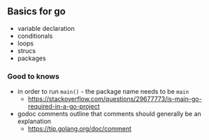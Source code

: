 ## Basics for go

- variable declaration
- conditionals
- loops
- strucs
- packages

### Good to knows

- in order to run `main()` - the package name needs to be `main`
  - https://stackoverflow.com/questions/29677773/is-main-go-required-in-a-go-project
- godoc comments outline that comments should generally be an explanation
  - https://tip.golang.org/doc/comment

